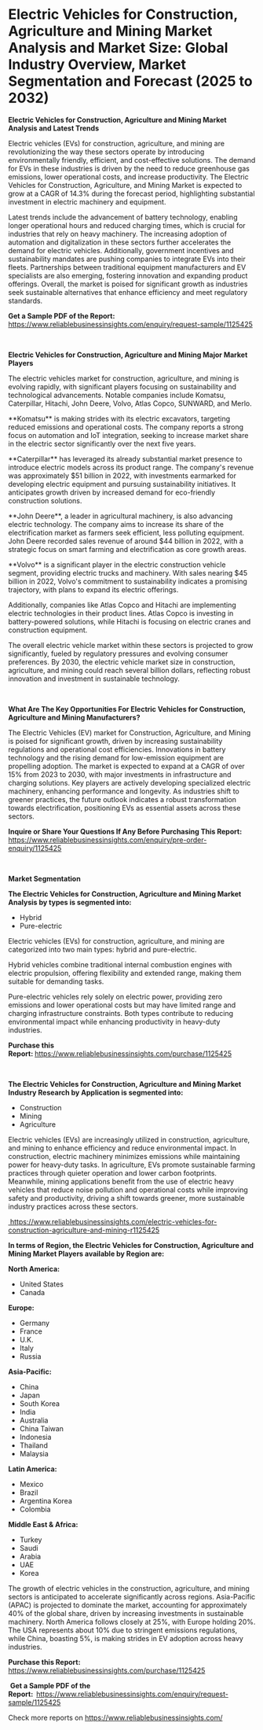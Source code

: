 <p><h1>Electric Vehicles for Construction, Agriculture and Mining Market Analysis and Market Size: Global Industry Overview, Market Segmentation and Forecast (2025 to 2032)</h1></p><p><strong>Electric Vehicles for Construction, Agriculture and Mining Market Analysis and Latest Trends</strong></p>
<p><p>Electric vehicles (EVs) for construction, agriculture, and mining are revolutionizing the way these sectors operate by introducing environmentally friendly, efficient, and cost-effective solutions. The demand for EVs in these industries is driven by the need to reduce greenhouse gas emissions, lower operational costs, and increase productivity. The Electric Vehicles for Construction, Agriculture, and Mining Market is expected to grow at a CAGR of 14.3% during the forecast period, highlighting substantial investment in electric machinery and equipment.</p><p>Latest trends include the advancement of battery technology, enabling longer operational hours and reduced charging times, which is crucial for industries that rely on heavy machinery. The increasing adoption of automation and digitalization in these sectors further accelerates the demand for electric vehicles. Additionally, government incentives and sustainability mandates are pushing companies to integrate EVs into their fleets. Partnerships between traditional equipment manufacturers and EV specialists are also emerging, fostering innovation and expanding product offerings. Overall, the market is poised for significant growth as industries seek sustainable alternatives that enhance efficiency and meet regulatory standards.</p></p>
<p><strong>Get a Sample PDF of the Report:&nbsp;</strong> <a href="https://www.reliablebusinessinsights.com/enquiry/request-sample/1125425?utm_campaign=3356&utm_medium=2&utm_source=Github&utm_content=ia&utm_term=30032025&utm_id=electric-vehicles-for-construction-agriculture-and-mining">https://www.reliablebusinessinsights.com/enquiry/request-sample/1125425</a></p>
<p>&nbsp;</p>
<p><strong>Electric Vehicles for Construction, Agriculture and Mining Major Market Players</strong></p>
<p><p>The electric vehicles market for construction, agriculture, and mining is evolving rapidly, with significant players focusing on sustainability and technological advancements. Notable companies include Komatsu, Caterpillar, Hitachi, John Deere, Volvo, Atlas Copco, SUNWARD, and Merlo.</p><p>**Komatsu** is making strides with its electric excavators, targeting reduced emissions and operational costs. The company reports a strong focus on automation and IoT integration, seeking to increase market share in the electric sector significantly over the next five years.</p><p>**Caterpillar** has leveraged its already substantial market presence to introduce electric models across its product range. The company's revenue was approximately $51 billion in 2022, with investments earmarked for developing electric equipment and pursuing sustainability initiatives. It anticipates growth driven by increased demand for eco-friendly construction solutions.</p><p>**John Deere**, a leader in agricultural machinery, is also advancing electric technology. The company aims to increase its share of the electrification market as farmers seek efficient, less polluting equipment. John Deere recorded sales revenue of around $44 billion in 2022, with a strategic focus on smart farming and electrification as core growth areas.</p><p>**Volvo** is a significant player in the electric construction vehicle segment, providing electric trucks and machinery. With sales nearing $45 billion in 2022, Volvo's commitment to sustainability indicates a promising trajectory, with plans to expand its electric offerings.</p><p>Additionally, companies like Atlas Copco and Hitachi are implementing electric technologies in their product lines. Atlas Copco is investing in battery-powered solutions, while Hitachi is focusing on electric cranes and construction equipment.</p><p>The overall electric vehicle market within these sectors is projected to grow significantly, fueled by regulatory pressures and evolving consumer preferences. By 2030, the electric vehicle market size in construction, agriculture, and mining could reach several billion dollars, reflecting robust innovation and investment in sustainable technology.</p></p>
<p>&nbsp;</p>
<p><strong>What Are The Key Opportunities For Electric Vehicles for Construction, Agriculture and Mining Manufacturers?</strong></p>
<p><p>The Electric Vehicles (EV) market for Construction, Agriculture, and Mining is poised for significant growth, driven by increasing sustainability regulations and operational cost efficiencies. Innovations in battery technology and the rising demand for low-emission equipment are propelling adoption. The market is expected to expand at a CAGR of over 15% from 2023 to 2030, with major investments in infrastructure and charging solutions. Key players are actively developing specialized electric machinery, enhancing performance and longevity. As industries shift to greener practices, the future outlook indicates a robust transformation towards electrification, positioning EVs as essential assets across these sectors.</p></p>
<p><strong>Inquire or Share Your Questions If Any Before Purchasing This Report:</strong> <a href="https://www.reliablebusinessinsights.com/enquiry/pre-order-enquiry/1125425?utm_campaign=3356&utm_medium=2&utm_source=Github&utm_content=ia&utm_term=30032025&utm_id=electric-vehicles-for-construction-agriculture-and-mining">https://www.reliablebusinessinsights.com/enquiry/pre-order-enquiry/1125425</a></p>
<p>&nbsp;</p>
<p><strong>Market Segmentation</strong></p>
<p><strong>The Electric Vehicles for Construction, Agriculture and Mining Market Analysis by types is segmented into:</strong></p>
<p><ul><li>Hybrid</li><li>Pure-electric</li></ul></p>
<p><p>Electric vehicles (EVs) for construction, agriculture, and mining are categorized into two main types: hybrid and pure-electric. </p><p>Hybrid vehicles combine traditional internal combustion engines with electric propulsion, offering flexibility and extended range, making them suitable for demanding tasks. </p><p>Pure-electric vehicles rely solely on electric power, providing zero emissions and lower operational costs but may have limited range and charging infrastructure constraints. Both types contribute to reducing environmental impact while enhancing productivity in heavy-duty industries.</p></p>
<p><strong>Purchase this Report:&nbsp;</strong><a href="https://www.reliablebusinessinsights.com/purchase/1125425?utm_campaign=3356&utm_medium=2&utm_source=Github&utm_content=ia&utm_term=30032025&utm_id=electric-vehicles-for-construction-agriculture-and-mining">https://www.reliablebusinessinsights.com/purchase/1125425</a></p>
<p>&nbsp;</p>
<p><strong>The Electric Vehicles for Construction, Agriculture and Mining Market Industry Research by Application is segmented into:</strong></p>
<p><ul><li>Construction</li><li>Mining</li><li>Agriculture</li></ul></p>
<p><p>Electric vehicles (EVs) are increasingly utilized in construction, agriculture, and mining to enhance efficiency and reduce environmental impact. In construction, electric machinery minimizes emissions while maintaining power for heavy-duty tasks. In agriculture, EVs promote sustainable farming practices through quieter operation and lower carbon footprints. Meanwhile, mining applications benefit from the use of electric heavy vehicles that reduce noise pollution and operational costs while improving safety and productivity, driving a shift towards greener, more sustainable industry practices across these sectors.</p></p>
<p><a href="https://www.reliablebusinessinsights.com/electric-vehicles-for-construction-agriculture-and-mining-r1125425?utm_campaign=3356&utm_medium=2&utm_source=Github&utm_content=ia&utm_term=30032025&utm_id=electric-vehicles-for-construction-agriculture-and-mining">&nbsp;https://www.reliablebusinessinsights.com/electric-vehicles-for-construction-agriculture-and-mining-r1125425</a></p>
<p><strong>In terms of Region, the Electric Vehicles for Construction, Agriculture and Mining Market Players available by Region are:</strong></p>
<p>
    <p> <strong> North America: </strong>
        <ul>
            <li>United States</li>
            <li>Canada</li>
        </ul>
        </p> 
    <p> <strong> Europe: </strong>
        <ul>
            <li>Germany</li>
            <li>France</li>
            <li>U.K.</li>
            <li>Italy</li>
            <li>Russia</li>
        </ul>
        </p> 
    <p> <strong> Asia-Pacific: </strong>
        <ul>
            <li>China</li>
            <li>Japan</li>
            <li>South Korea</li>
            <li>India</li>
            <li>Australia</li>
            <li>China Taiwan</li>
            <li>Indonesia</li>
            <li>Thailand</li>
            <li>Malaysia</li>
        </ul>
        </p> 
    <p> <strong> Latin America: </strong>
        <ul>
            <li>Mexico</li>
            <li>Brazil</li>
            <li>Argentina Korea</li>
            <li>Colombia</li>
        </ul>
        </p> 
    <p> <strong> Middle East & Africa: </strong>
        <ul>
            <li>Turkey</li>
            <li>Saudi</li>
            <li>Arabia</li>
            <li>UAE</li>
            <li>Korea</li>
        </ul>
    </p>
    </p>
<p><p>The growth of electric vehicles in the construction, agriculture, and mining sectors is anticipated to accelerate significantly across regions. Asia-Pacific (APAC) is projected to dominate the market, accounting for approximately 40% of the global share, driven by increasing investments in sustainable machinery. North America follows closely at 25%, with Europe holding 20%. The USA represents about 10% due to stringent emissions regulations, while China, boasting 5%, is making strides in EV adoption across heavy industries.</p></p>
<p><strong>Purchase this Report: </strong><a href="https://www.reliablebusinessinsights.com/purchase/1125425?utm_campaign=3356&utm_medium=2&utm_source=Github&utm_content=ia&utm_term=30032025&utm_id=electric-vehicles-for-construction-agriculture-and-mining">https://www.reliablebusinessinsights.com/purchase/1125425</a></p>
<p>&nbsp;<strong>Get a Sample PDF of the Report:&nbsp;&nbsp;</strong><a href="https://www.reliablebusinessinsights.com/enquiry/request-sample/1125425?utm_campaign=3356&utm_medium=2&utm_source=Github&utm_content=ia&utm_term=30032025&utm_id=electric-vehicles-for-construction-agriculture-and-mining">https://www.reliablebusinessinsights.com/enquiry/request-sample/1125425</a></p>
<p><strong></strong></p>
<p>Check more reports on <a href="https://www.reliablebusinessinsights.com/?utm_campaign=3356&utm_medium=2&utm_source=Github&utm_content=ia&utm_term=30032025&utm_id=electric-vehicles-for-construction-agriculture-and-mining">https://www.reliablebusinessinsights.com/</a></p>